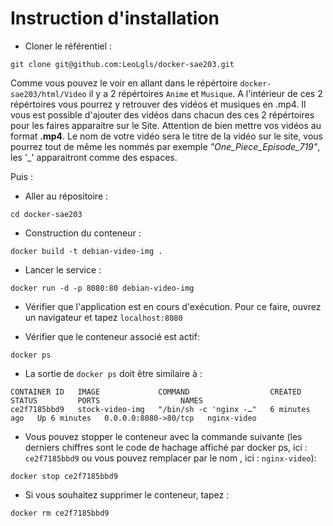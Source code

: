 # Instruction d'installation

- Cloner le référentiel :
```shell
git clone git@github.com:LeoLgls/docker-sae203.git
```

Comme vous pouvez le voir en allant dans le répértoire `docker-sae203/html/Video` il y a 2 répértoires `Anime` et `Musique`. 
A l'intérieur de ces 2 répértoires vous pourrez y retrouver des vidéos et musiques en .mp4. Il vous est possible d'ajouter des vidéos dans chacun des ces 2 répértoires pour les faires apparaitre sur le Site.
Attention de bien mettre vos vidéos au format **.mp4**. Le nom de votre vidéo sera le titre de la vidéo sur le site, vous pourrez tout de même les nommés par exemple *"One_Piece_Episode_719"*, les '_' apparaitront comme des espaces.

Puis :

- Aller au répositoire :
```shell
cd docker-sae203
```

- Construction du conteneur :
```shell
docker build -t debian-video-img .
```

- Lancer le service :
```shell
docker run -d -p 8080:80 debian-video-img
```

- Vérifier que l'application est en cours d'exécution. Pour ce faire, ouvrez un navigateur et tapez 
`localhost:8080`

- Vérifier que le conteneur associé est actif:
```shell
docker ps
```

- La sortie de `docker ps` doit être similaire à :
```shell
CONTAINER ID   IMAGE             COMMAND                  CREATED         STATUS         PORTS                  NAMES
ce2f7185bbd9   stock-video-img   "/bin/sh -c 'nginx -…"   6 minutes ago   Up 6 minutes   0.0.0.0:8080->80/tcp   nginx-video
```

- Vous pouvez stopper le conteneur avec la commande suivante (les derniers chiffres sont le code de hachage affiché par docker ps, ici : `ce2f7185bbd9` ou vous pouvez remplacer par le nom , ici : `nginx-video`):
```shell
docker stop ce2f7185bbd9
```

- Si vous souhaitez supprimer le conteneur, tapez :
```shell
docker rm ce2f7185bbd9
```

